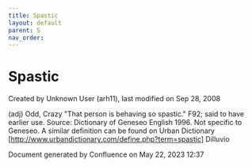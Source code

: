 ```yaml
---
title: Spastic
layout: default
parent: S
nav_order:
---
```


# Spastic

Created by  Unknown User (arh11), last modified on Sep 28, 2008

(adj) Odd, Crazy &quot;That person is behaving so spastic.&quot; F92; said to have earlier use. Source: Dictionary of Geneseo English 1996. Not specific to Geneseo. A similar definition can be found on Urban Dictionary [http://www.urbandictionary.com/define.php?term=spastic] Dilluvio

Document generated by Confluence on May 22, 2023 12:37


